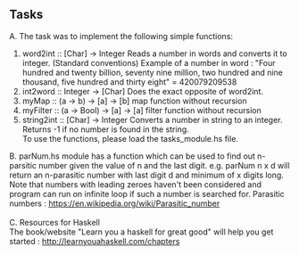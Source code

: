 ## Tasks

A. The task was to implement the following simple functions:
   1. word2int :: [Char] -> Integer
      Reads a number in words and converts it to integer. (Standard conventions)
      Example of a number in word : "Four hundred and twenty billion, seventy nine million, two hundred and nine thousand, five hundred and thirty eight" = 420079209538
   2. int2word :: Integer -> [Char]
      Does the exact opposite of word2int.
   3. myMap :: (a -> b) -> [a] -> [b]
      map function without recursion
   4. myFilter :: (a -> Bool) -> [a] -> [a]
      filter function without recursion
   5. string2int :: [Char] -> Integer
      Converts a number in string to an integer. Returns -1 if no number is found in the string.</br>
   To use the functions, please load the tasks_module.hs file.
   
  B. parNum.hs module has a function which can be used to find out n-parsitic number given the value of n and the last digit. e.g. parNum n x d will return an n-parasitic number with last digit d and minimum of x digits long. Note that numbers with                            leading zeroes haven't been considered and program can run on infinite loop if such a number is searched for.
Parasitic numbers : https://en.wikipedia.org/wiki/Parasitic_number</br></br>
C. Resources for Haskell</br>
The book/website "Learn you a haskell for great good" will help you get started : http://learnyouahaskell.com/chapters
